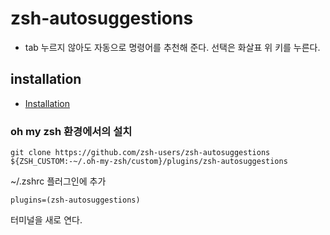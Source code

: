 # zsh-autosuggestions
* tab 누르지 않아도 자동으로 명령어를 추천해 준다. 선택은 화살표 위 키를 누른다.

## installation
* [Installation](https://github.com/zsh-users/zsh-autosuggestions/blob/master/INSTALL.md)

### oh my zsh 환경에서의 설치
```
git clone https://github.com/zsh-users/zsh-autosuggestions ${ZSH_CUSTOM:-~/.oh-my-zsh/custom}/plugins/zsh-autosuggestions
```

~/.zshrc 플러그인에 추가
```
plugins=(zsh-autosuggestions)
```

터미널을 새로 연다.